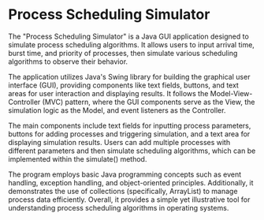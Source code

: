 # Process Scheduling Simulator
The "Process Scheduling Simulator" is a Java GUI application designed to simulate process scheduling algorithms. It allows users to input arrival time, burst time, and priority of processes, then simulate various scheduling algorithms to observe their behavior.

The application utilizes Java's Swing library for building the graphical user interface (GUI), providing components like text fields, buttons, and text areas for user interaction and displaying results. It follows the Model-View-Controller (MVC) pattern, where the GUI components serve as the View, the simulation logic as the Model, and event listeners as the Controller.

The main components include text fields for inputting process parameters, buttons for adding processes and triggering simulation, and a text area for displaying simulation results. Users can add multiple processes with different parameters and then simulate scheduling algorithms, which can be implemented within the simulate() method.

The program employs basic Java programming concepts such as event handling, exception handling, and object-oriented principles. Additionally, it demonstrates the use of collections (specifically, ArrayList) to manage process data efficiently. Overall, it provides a simple yet illustrative tool for understanding process scheduling algorithms in operating systems.
